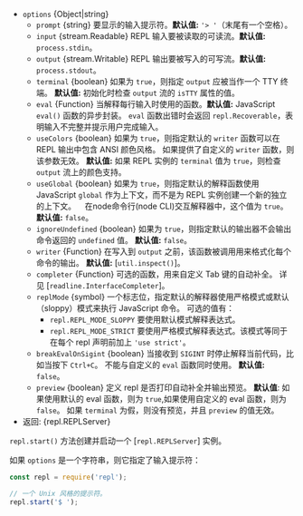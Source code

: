 <!-- YAML
added: v0.1.91
changes:
  - version: v13.4.0
    pr-url: https://github.com/nodejs/node/pull/30811
    description: The `preview` option is now available.
  - version: v12.0.0
    pr-url: https://github.com/nodejs/node/pull/26518
    description: The `terminal` option now follows the default description in
                 all cases and `useColors` checks `hasColors()` if available.
  - version: v10.0.0
    pr-url: https://github.com/nodejs/node/pull/19187
    description: The `REPL_MAGIC_MODE` `replMode` was removed.
  - version: v5.8.0
    pr-url: https://github.com/nodejs/node/pull/5388
    description: The `options` parameter is optional now.
-->

* `options` {Object|string}
  * `prompt` {string} 要显示的输入提示符。**默认值:** `'> '`（末尾有一个空格）。
  * `input` {stream.Readable} REPL 输入要被读取的可读流。**默认值:** `process.stdin`。
  * `output` {stream.Writable} REPL 输出要被写入的可写流。**默认值:** `process.stdout`。
  * `terminal` {boolean} 如果为 `true`，则指定 `output` 应被当作一个 TTY 终端。
    **默认值:** 初始化时检查 `output` 流的 `isTTY` 属性的值。
  * `eval` {Function} 当解释每行输入时使用的函数。**默认值:** JavaScript `eval()` 函数的异步封装。
    `eval` 函数出错时会返回 `repl.Recoverable`，表明输入不完整并提示用户完成输入。
  * `useColors` {boolean} 如果为 `true`，则指定默认的 `writer` 函数可以在 REPL 输出中包含 ANSI 颜色风格。
    如果提供了自定义的 `writer` 函数，则该参数无效。
    **默认值:** 如果 REPL 实例的 `terminal` 值为 `true`，则检查 `output` 流上的颜色支持。
  * `useGlobal` {boolean} 如果为 `true`，则指定默认的解释函数使用 JavaScript `global` 作为上下文，而不是为 REPL 实例创建一个新的独立的上下文。
    在node命令行(node CLI)交互解释器中，这个值为 `true`。
    **默认值:** `false`。
  * `ignoreUndefined` {boolean} 如果为 `true`，则指定默认的输出器不会输出命令返回的 `undefined` 值。
     **默认值:** `false`。
  * `writer` {Function} 在写入到 `output` 之前，该函数被调用用来格式化每个命令的输出。
    **默认值:** [`util.inspect()`]。
  * `completer` {Function} 可选的函数，用来自定义 Tab 键的自动补全。
    详见 [`readline.InterfaceCompleter`]。
  * `replMode` {symbol} 一个标志位，指定默认的解释器使用严格模式或默认（sloppy）模式来执行 JavaScript 命令。
    可选的值有：
    * `repl.REPL_MODE_SLOPPY` 要使用默认模式解释表达式。
    * `repl.REPL_MODE_STRICT` 要使用严格模式解释表达式。该模式等同于在每个 repl 声明前加上 `'use strict'`。
  * `breakEvalOnSigint` {boolean} 当接收到 `SIGINT` 时停止解释当前代码，比如当按下 `Ctrl+C`。
    不能与自定义的 `eval` 函数同时使用。
    **默认值:** `false`。
  * `preview` {boolean} 定义 repl 是否打印自动补全并输出预览。
    **默认值**: 如果使用默认的 eval 函数，则为 `true`,如果使用自定义的 eval 函数，则为 `false`。 
    如果 `terminal` 为假，则没有预览，并且 `preview` 的值无效。
* 返回: {repl.REPLServer}

`repl.start()` 方法创建并启动一个 [`repl.REPLServer`] 实例。

如果 `options` 是一个字符串，则它指定了输入提示符：

```js
const repl = require('repl');

// 一个 Unix 风格的提示符。
repl.start('$ ');
```

